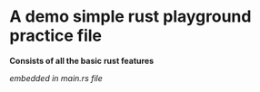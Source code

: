 # A demo simple rust playground practice file

**Consists of all the basic rust features**

_embedded in main.rs file_
